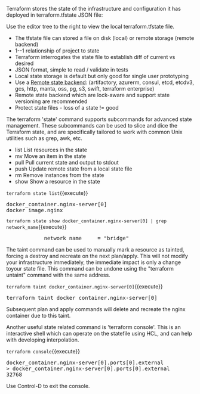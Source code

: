 Terraform stores the state of the infrastructure and configuration it has deployed in terraform.tfstate JSON file:

Use the editor tree to the right to view the local terraform.tfstate file.

* The tfstate file can stored a file on disk (local) or remote storage (remote backend)
* 1--1 relationship of project to state
* Terraform interrogates the state file to establish diff of current vs desired 
* JSON format, simple to read / validate in tests
* Local state storage is default but only good for single user prototyping
* Use a [Remote state backend](https://www.terraform.io/docs/state/remote.html): 
(artifactory, azurerm, consul, etcd, etcdv3, gcs, http, manta, oss, pg, s3, swift, terraform enterprise)
* Remote state backend which are lock-aware and support state versioning are recommended 
* Protect state files - loss of a state != good

The terraform 'state' command supports subcommands for advanced state management. These subcommands can be used to slice and dice the Terraform state, and are specifically tailored to work with common Unix utilities such as grep, awk, etc. 

* list    List resources in the state
* mv      Move an item in the state
* pull    Pull current state and output to stdout
* push    Update remote state from a local state file
* rm      Remove instances from the state
* show    Show a resource in the state

`terraform state list`{{execute}}
<pre>
docker_container.nginx-server[0]
docker_image.nginx
</pre>

`terraform state show docker_container.nginx-server[0] | grep network_name`{{execute}}
<pre>
            network_name     = "bridge"
</pre>


The taint command can be used to manually mark a resource as tainted, forcing a destroy and recreate on the next plan/apply.
This will not modify your infrastructure immediately, the immediate impact is only a change toyour state file.
This command can be undone using the "terraform untaint" command with the same address.

`terraform taint docker_container.nginx-server[0]`{{execute}}
<pre>
terraform taint docker_container.nginx-server[0]
</pre>

Subsequent plan and apply commands will delete and recreate the nginx container due to this taint.

Another useful state related command is 'terraform console'. This is an interactive shell which can operate on the statefile using HCL, 
and can help with developing interpolation.

`terraform console`{{execute}}
<pre>docker_container.nginx-server[0].ports[0].external
> docker_container.nginx-server[0].ports[0].external
32768
</pre>

Use Control-D to exit the console.
